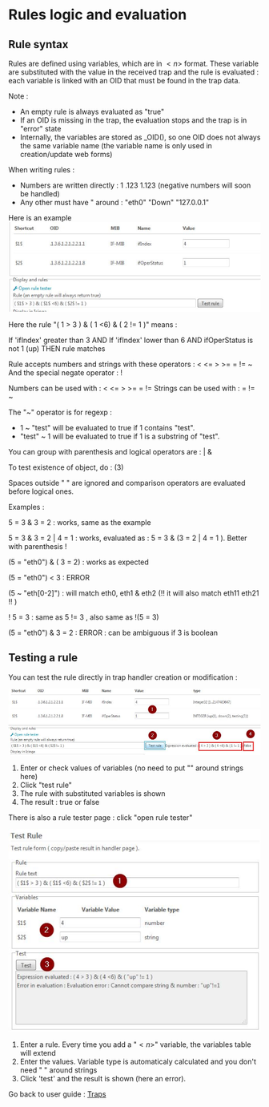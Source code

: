 Rules logic and evaluation
==========================

Rule syntax
-----------

Rules are defined using variables, which are in $<n>$ format.
These variable are substituted with the value in the received trap and the rule is evaluated : each variable is linked with an OID that must be found in the trap data.

Note : 
* An empty rule is always evaluated as "true"
* If an OID is missing in the trap, the evaluation stops and the trap is in "error" state
* Internally, the variables are stored as _OID(<oid>), so one OID does not always the same variable name (the variable name is only used in creation/update web forms)


When writing rules : 

* Numbers are written directly : 1 .123  1.123 (negative numbers will soon be handled)
* Any other must have " around : "eth0" "Down" "127.0.0.1"

Here is an example 
![rulelogic-1](img/rule-logic-1.jpg)

Here the rule "( $1$ > 3 ) & ( $1$ <6) & ( $2$ != 1 )" means : 

If 'ifIndex' greater than 3 AND If 'ifIndex' lower than 6 AND ifOperStatus is not 1 (up)  THEN rule matches

Rule accepts numbers and strings with these operators : < <= > >= = != ~
And the special negate operator : !

Numbers can be used with : < <= > >= = !=
Strings can be used with : = != ~ 

The "~" operator is for regexp : 
* $1$ ~ "test" will be evaluated to true if $1$ contains "test".
* "test" ~ $1$ will be evaluated to true if $1$ is a substring of "test".

You can group with parenthesis and logical operators are : | &

To test existence of object, do : ($3$)

Spaces outside " " are ignored and comparison operators are evaluated before logical ones.

Examples : 

$5$ = 3  &  $3$ = 2 : works, same as the example

$5$ = 3  &  $3$ = 2 | $4$ = 1 : works, evaluated as : $5$ = 3  &  ($3$ = 2 | $4$ = 1 ). Better with parenthesis !

($5$ = "eth0") & ( $3$ = 2) : works as expected

($5$ = "eth0") < $3$ : ERROR

($5$ ~ "eth[0-2]") : will match eth0, eth1 & eth2  (!! it will also match eth11 eth21 !! )

! $5$ = 3 : same as $5$ != 3  , also same as !($5$ = 3)

($5$ = "eth0") & $3$ = 2 : ERROR : can be ambiguous if $3$ is boolean


Testing a rule
---------------

You can test the rule directly in trap handler creation or modification : 

![rulelogic-5](img/rule-logic-5.jpg)

1) Enter or check values of variables (no need to put "" around strings here)
2) Click "test rule"
3) The rule with substituted variables is shown
4) The result : true or false

There is also a rule tester page : click "open rule tester"

![rulelogic-8](img/rule-logic-8.jpg)

1) Enter a rule. Every time you add a "$<n>$" variable, the variables table will extend
2) Enter the values. Variable type is automaticaly calculated and you don't need " " around strings
3) Click 'test' and the result is shown (here an error).




Go back to user guide : [Traps](02-userguide.md)


